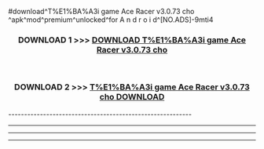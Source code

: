 #download^T%E1%BA%A3i game Ace Racer v3.0.73 cho ^apk^mod^premium^unlocked^for A n d r o i d^[NO.ADS]-9mti4



<div align="center">

<h3>DOWNLOAD 1 >>> <a href="https://runaway1.web.app/?sq=T%E1%BA%A3i game Ace Racer v3.0.73 cho ">DOWNLOAD T%E1%BA%A3i game Ace Racer v3.0.73 cho </a></h3><br>

<h3>DOWNLOAD 2 >>> <a href="https://runaway1.web.app/?sq=T%E1%BA%A3i game Ace Racer v3.0.73 cho ">T%E1%BA%A3i game Ace Racer v3.0.73 cho  DOWNLOAD </a></h3>

</div>
----------------------------------------------------------

----------------------------------------------------------

----------------------------------------------------------

----------------------------------------------------------



